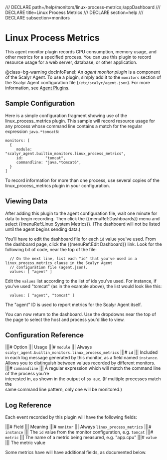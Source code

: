 /// DECLARE path=/help/monitors/linux-process-metrics;/appDashboard
/// DECLARE title=Linux Process Metrics
/// DECLARE section=help
/// DECLARE subsection=monitors

# Linux Process Metrics

This agent monitor plugin records CPU consumption, memory usage, and other metrics for a specified process.
You can use this plugin to record resource usage for a web server, database, or other application.

@class=bg-warning docInfoPanel: An *agent monitor plugin* is a component of the Scalyr Agent. To use a plugin,
simply add it to the ``monitors`` section of the Scalyr Agent configuration file (``/etc/scalyr/agent.json``).
For more information, see [Agent Plugins](/help/scalyr-agent#plugins).


## Sample Configuration

Here is a simple configuration fragment showing use of the linux_process_metrics plugin. This sample will record
resource usage for any process whose command line contains a match for the regular expression ``java.*tomcat6``:

    monitors: [
      {
         module:      "scalyr_agent.builtin_monitors.linux_process_metrics",
         id:          "tomcat",
         commandline: "java.*tomcat6",
      }
    ]

To record information for more than one process, use several copies of the linux_process_metrics plugin in
your configuration.


## Viewing Data

After adding this plugin to the agent configuration file, wait one minute for data to begin recording. Then 
click the {{menuRef:Dashboards}} menu and select {{menuRef:Linux System Metrics}}. (The dashboard will not be
listed until the agent begins sending data.)

You'll have to edit the dashboard file for each ``id`` value you've used. From the dashboard page, click the
{{menuRef:Edit Dashboard}} link. Look for the following bit of code, near the top of the file:

      // On the next line, list each "id" that you've used in a linux_process_metrics clause in the Scalyr Agent
      // configuration file (agent.json).
      values: [ "agent" ]

Edit the ``values`` list according to the list of ids you've used. For instance, if you've used "tomcat"
(as in the example above), the list would look like this:

      values: [ "agent", "tomcat" ]

The "agent" ID is used to report metrics for the Scalyr Agent itself.

You can now return to the dashboard. Use the dropdowns near the top of the page to select the host and process
you'd like to view.


## Configuration Reference

|||# Option                   ||| Usage
|||# ``module``               ||| Always ``scalyr_agent.builtin_monitors.linux_process_metrics``
|||# ``id``                   ||| Included in each log message generated by this monitor, as a field named ``instance``. \
                                  Allows you to distinguish between values recorded by different monitors.
|||# ``commandline``          ||| A regular expression which will match the command line of the process you're \
                                  interested in, as shown in the output of ``ps aux``. (If multiple processes match the \
                                  same command line pattern, only one will be monitored.)


## Log Reference

Each event recorded by this plugin will have the following fields:

|||# Field                    ||| Meaning
|||# ``monitor``              ||| Always ``linux_process_metrics``
|||# ``instance``             ||| The ``id`` value from the monitor configuration, e.g. ``tomcat``
|||# ``metric``               ||| The name of a metric being measured, e.g. "app.cpu"
|||# ``value``                ||| The metric value

Some metrics have will have additional fields, as documented below.
